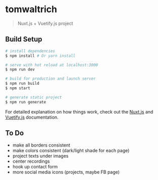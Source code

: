 # tomwaltrich

> Nuxt.js + Vuetify.js project

## Build Setup

``` bash
# install dependencies
$ npm install # Or yarn install

# serve with hot reload at localhost:3000
$ npm run dev

# build for production and launch server
$ npm run build
$ npm start

# generate static project
$ npm run generate
```

For detailed explanation on how things work, check out the [Nuxt.js](https://github.com/nuxt/nuxt.js) and [Vuetify.js](https://vuetifyjs.com/) documentation.

## To Do

 - make all borders consistent
 - make colors consistent (dark/light shade for each page)
 - project texts under images
 - center recordings
 - hook up contact form
 - more social media icons (projects, maybe FB page)
